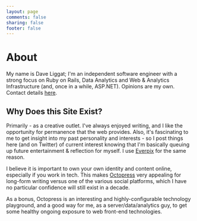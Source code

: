 ```yaml
---
layout: page
comments: false
sharing: false
footer: false
---
```


# About
My name is Dave Liggat; I'm an independent software engineer with a strong focus on Ruby on Rails, Data Analytics and Web & Analytics Infrastructure (and, once in a while, ASP.NET). Opinions are my own. Contact details [here](/contact).

## Why Does this Site Exist?
Primarily - as a creative outlet. I've always enjoyed writing, and I like the opportunity for permanence that the web provides. Also, it's fascinating to me to get insight into my past personality and interests - so I post things here (and on Twitter) of current interest knowing that I'm basically queuing up future entertainment & reflection for myself. I use [Everpix](http://everpix.com) for the same reason.

I believe it is important to own your own identity and content online, especially if you work in tech. This makes [Octopress](http://octopress.org) very appealing for long-form writing versus one of the various social platforms, which I have no particular confidence will still exist in a decade.

As a bonus, Octopress is an interesting and highly-configurable technology playground, and a good way for me, as a server/data/analytics guy, to get some healthy ongoing exposure to web front-end technologies.
